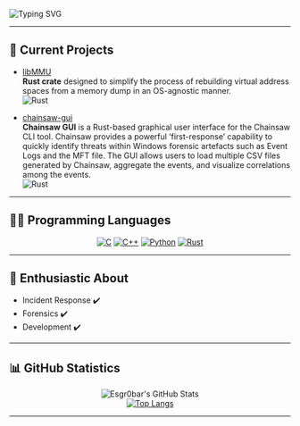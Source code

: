 ![Typing SVG](https://readme-typing-svg.demolab.com?font=Fira+Code&size=18&duration=2000&pause=500&color=5BCDEC&center=true&vCenter=true&width=440&lines=Ad_Astra_Per_Root)

---

## 🌟 Current Projects

- [libMMU](https://github.com/Memoscopy/libMMU)  
  **Rust crate** designed to simplify the process of rebuilding virtual address spaces from a memory dump in an OS-agnostic manner.  
  ![Rust](https://img.shields.io/badge/Rust-000000?style=for-the-badge&logo=rust&logoColor=white)
  

- [chainsaw-gui](https://github.com/Esgr0bar/chainsaw-gui)  
  **Chainsaw GUI** is a Rust-based graphical user interface for the Chainsaw CLI tool. Chainsaw provides a powerful ‘first-response’ capability to quickly identify threats within Windows forensic artefacts such as Event Logs and the MFT file. The GUI allows users to load multiple CSV files generated by Chainsaw, aggregate the events, and visualize correlations among the events.  
  ![Rust](https://img.shields.io/badge/Rust-000000?style=for-the-badge&logo=rust&logoColor=white)


---

## 👨‍💻 Programming Languages

<p align="center">
  <a href="https://github.com/search?q=user%3AEsgr0bar+language%3AC"><img alt="C" src="https://custom-icon-badges.demolab.com/badge/C-03599C.svg?logo=c-in-hexagon&logoColor=white"></a>
  <a href="https://github.com/search?q=user%3AEsgr0bar+language%3AC++"><img alt="C++" src="https://custom-icon-badges.demolab.com/badge/C++-9C033A.svg?logo=cpp2&logoColor=white"></a>
  <a href="https://github.com/search?q=user%3AEsgr0bar+language%3APython"><img alt="Python" src="https://img.shields.io/badge/Python-14354C.svg?logo=python&logoColor=white"></a>
  <a href="https://github.com/search?q=user%3AEsgr0bar+language%3ARust"><img alt="Rust" src="https://img.shields.io/badge/Rust-000000?style=for-the-badge&logo=rust&logoColor=white"></a>
</p>

---

## :floppy_disk: Enthusiastic About

- Incident Response ✔️
- Forensics ✔️
- Development ✔️

---

## 📊 GitHub Statistics

<p align="center">
  <img src="https://github-readme-stats-sigma-five.vercel.app/api?username=Esgr0bar&theme=dracula&show_icons=true&line_height=33&hide_title=true&hide_border=true&count_private=true&include_all_commits=true&enable_animations=true" alt="Esgr0bar's GitHub Stats" />
  <br>
  <a href="https://github.com/anuraghazra/github-readme-stats"><img alt="Top Langs" src="https://github-readme-stats-git-masterrstaa-rickstaa.vercel.app/api/top-langs/?username=Esgr0bar&theme=dracula&layout=compact" /></a>
</p>

---
